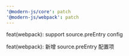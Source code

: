 ```yaml
---
'@modern-js/core': patch
'@modern-js/webpack': patch
---
```


feat(webpack): support source.preEntry config

feat(webpack): 新增 source.preEntry 配置项
